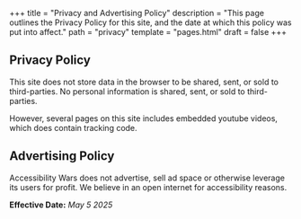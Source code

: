 +++
title = "Privacy and Advertising Policy"
description = "This page outlines the Privacy Policy for this site, and the date at which this policy was put into affect."
path = "privacy"
template = "pages.html"
draft = false
+++

## Privacy Policy

This site does not store data in the browser to be shared, sent, or sold to third-parties. No personal information is shared, sent, or sold to third-parties.

However, several pages on this site includes embedded youtube videos, which does contain tracking code.

## Advertising Policy

Accessibility Wars does not advertise, sell ad space or otherwise leverage its users for profit. We believe in an open internet for accessibility reasons. 

**Effective Date:** _May 5 2025_
